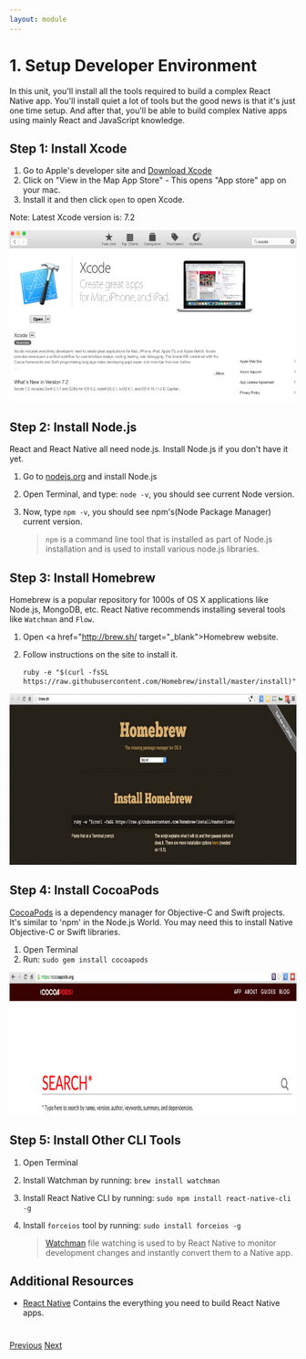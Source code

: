 ```yaml
---
layout: module
---
```

# 1. Setup Developer Environment
In this unit, you'll install all the tools required to build a complex React Native app. You'll install quiet a lot of tools but the good news is that it's just one time setup. And after that, you'll be able to build complex Native apps using mainly React and JavaScript knowledge.

## Step 1: Install Xcode

1. Go to Apple's developer site and <a href="https://developer.apple.com/xcode/download/" target="_blank">Download Xcode</a>
2. Click on "View in the Map App Store" - This opens "App store" app on your mac.
3. Install it and then click `open` to open Xcode.

Note: Latest Xcode version is: 7.2

<img src="images/setup-xcode.png" style="height:300px" />


## Step 2: Install Node.js

React and React Native all need node.js. Install Node.js if you don't have it yet. 

1. Go to <a href="https://nodejs.org" target="_blank">nodejs.org</a> and install Node.js
2. Open Terminal, and type: `node -v`, you should see current Node version.
3. Now, type `npm -v`, you should see npm's(Node Package Manager) current version. 

	> `npm` is a command line tool that is installed as part of Node.js installation and is used to install various node.js libraries.
	
## Step 3: Install Homebrew
Homebrew is a popular repository for 1000s of OS X applications like Node.js, MongoDB, etc. React Native recommends installing several tools like `Watchman` and `Flow`. 

1. Open <a href="http://brew.sh/ target="_blank">Homebrew</a> website.
2. Follow instructions on the site to install it.
	
	```
	ruby -e "$(curl -fsSL https://raw.githubusercontent.com/Homebrew/install/master/install)"
	```
	
<img src="images/homebrew.png" style="height:300px" />


## Step 4: Install CocoaPods
<a href="https://cocoapods.org/" target="_blank"> CocoaPods</a> is a dependency manager for Objective-C and Swift projects. It's similar to 'npm' in the Node.js World. You may need this to install Native Objective-C or Swift libraries.

1. Open Terminal
2. Run: `sudo gem install cocoapods`	

<img src="images/cocoapods.png" style="height:250px" />


## Step 5: Install Other CLI Tools
	
1. Open Terminal 
2. Install Watchman by running: `brew install watchman`
3. Install React Native CLI by running: `sudo npm install react-native-cli -g` 
4. Install `forceios` tool by running: `sudo install forceios -g` 


	> <a href="https://facebook.github.io/watchman/" target="_blank">Watchman</a> file watching is used to by React Native to monitor development changes and instantly convert them to a Native app. 
	
## Additional Resources

- <a href="https://facebook.github.io/react-native/" target="_blank">React Native</a> Contains the everything you need to build React Native apps.



<div class="row" style="margin-top:40px;">
<div class="col-sm-12">
<a href="index.html" class="btn btn-default"><i class="glyphicon glyphicon-chevron-left"></i> Previous</a>
<a href="react-native-tutorial-create-forceios-app.html" class="btn btn-default pull-right">Next <i class="glyphicon glyphicon-chevron-right"></i></a>
</div>
</div>
